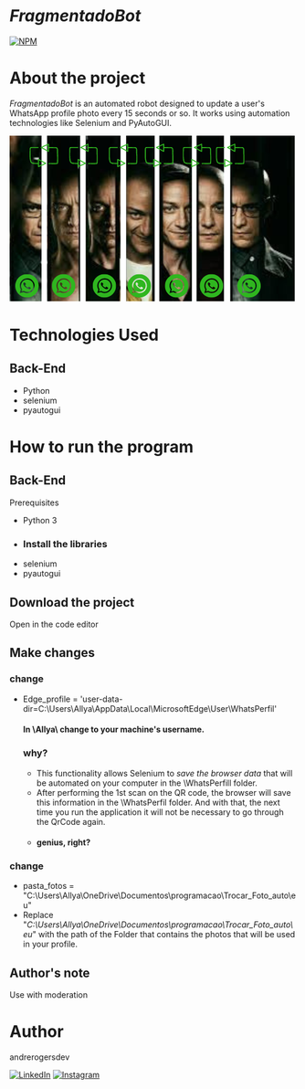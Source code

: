 # _FragmentadoBot_
[![NPM](https://img.shields.io/npm/l/react)](https://github.com/andrerogersdev/FragmentadoBot/blob/main/LICENSE) 

# About the project

_FragmentadoBot_ is an automated robot designed to update a user's WhatsApp profile photo every 15 seconds or so. It works using automation technologies like Selenium and PyAutoGUI.

![ImagemFragmentadoBot](https://github.com/andrerogersdev/FragmentadoBot/blob/main/assets/fragmentado_perfil.png)

# Technologies Used
## Back-End
- Python
- selenium
- pyautogui

# How to run the program
## Back-End
Prerequisites
- Python 3
- ### Install the libraries
- selenium
- pyautogui
  
## Download the project
Open in the code editor

## Make changes
### change
- Edge_profile = 'user-data-dir=C:\\Users\\Allya\\AppData\\Local\\MicrosoftEdge\\User\\WhatsPerfil'
  #### In \\Allya\\ change to your machine's username.

  ### why?
  - This functionality allows Selenium to _save the browser data_ that will be automated on your computer in the \\WhatsPerfill folder.
  - After performing the 1st scan on the QR code, the browser will save this information in the \\WhatsPerfil folder. And with that, the next time you run the application it will not be necessary to go through the QrCode again.
  - #### genius, right?
    
### change
- pasta_fotos = "C:\\Users\\Allya\\OneDrive\\Documentos\\programacao\\Trocar_Foto_auto\\eu"
- Replace "_C:\\Users\\Allya\\OneDrive\\Documentos\\programacao\\Trocar_Foto_auto\\eu_" with the path of the Folder that contains the photos that will be used in your profile.

## Author's note

Use with moderation

# Author

andrerogersdev

[![LinkedIn](https://img.shields.io/badge/LinkedIn-0077B5?style=for-the-badge&logo=linkedin&logoColor=white)](https://www.linkedin.com/in/andrerogersdev/)
[![Instagram](https://img.shields.io/badge/Instagram-E4405F?style=for-the-badge&logo=instagram&logoColor=white)](https://www.instagram.com/andrerogersdev)
